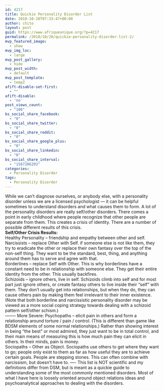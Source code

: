 ```yaml
---
id: 4217
title: Quickie Personality Disorder List
date: 2018-10-28T07:33:47+00:00
author: chito
layout: post
guid: https://www.afriqueunique.org/?p=4217
permalink: /2018/10/28/quickie-personality-disorder-list-2/
mvp_featured_image:
  - show
mvp_img_loc:
  - large
mvp_post_gallery:
  - hide
mvp_post_width:
  - default
mvp_post_template:
  - temp2
afift-disable-set-first:
  - ""
afift-disable:
  - 'no'
post_views_count:
  - "106"
bs_social_share_facebook:
  - "0"
bs_social_share_twitter:
  - "0"
bs_social_share_reddit:
  - "0"
bs_social_share_google_plus:
  - "0"
bs_social_share_linkedin:
  - "0"
bs_social_share_interval:
  - "1567206203"
categories:
  - Personality Disorder
tags:
  - Personality Disorder
---
```

<div class="_2cuy _3dgx" data-block="true" data-editor="bbsfp" data-offset-key="2rke5-0-0">
  <div class="_1mf _1mj" data-offset-key="2rke5-0-0">
    <span data-offset-key="2rke5-0-0">While we can’t diagnose ourselves, or anybody else, with a personality disorder unless we are a licensed psychologist &#8212; it can be helpful sometimes to understand disorders and what causes them to form. A lot of the personality disorders are really self/other disorders. There comes a point in early childhood where people recognize that other people are separate from them. This creates a crisis of identity. There are a number of possible different results of this crisis. </span>
  </div>
</div>

<div class="_2cuy _3dgx" data-block="true" data-editor="bbsfp" data-offset-key="d9avj-0-0">
  <div class="_1mf _1mj" data-offset-key="d9avj-0-0">
    <strong>Self/Other Crisis Results: </strong>
  </div>
</div>

<div class="_2cuy _3dgx" data-block="true" data-editor="bbsfp" data-offset-key="27lnl-0-0">
  <div class="_1mf _1mj" data-offset-key="27lnl-0-0">
    <span data-offset-key="27lnl-0-0">Healthy Personality &#8211; friendship and empathy between other and self. </span>
  </div>
</div>

<div class="_2cuy _3dgx" data-block="true" data-editor="bbsfp" data-offset-key="1o5v-0-0">
  <div class="_1mf _1mj" data-offset-key="1o5v-0-0">
    <span data-offset-key="1o5v-0-0">Narcissists &#8211; replace Other with Self. if someone else is not like them, they try to eradicate the other or replace their own fantasy over the top of the non-self thing. They want to be the standard, best, thing, and anything around them has to serve and agree with that. </span>
  </div>
</div>

<div class="_2cuy _3dgx" data-block="true" data-editor="bbsfp" data-offset-key="6hhtc-0-0">
  <div class="_1mf _1mj" data-offset-key="6hhtc-0-0">
    <span data-offset-key="6hhtc-0-0">Borderlines &#8211; replace Self with Other. This is why borderlines have a constant need to be in relationship with someone else. They get their entire identity from the other. This usually backfires. </span>
  </div>
</div>

<div class="_2cuy _3dgx" data-block="true" data-editor="bbsfp" data-offset-key="6lirb-0-0">
  <div class="_1mf _1mj" data-offset-key="6lirb-0-0">
    <span data-offset-key="6lirb-0-0">Schizoids &#8211; ignore others, live in self. Schizoids climb into self and for most part just ignore others, or create fantasy others to live inside their &#8220;self&#8221; with them. They don&#8217;t usually get into relationships, but when they do, they can cause others pain by making them feel irrelevant to their inner existence. (Note that both borderline and narcissistic personality disorder may be viewed as a more social coping strategy towards dealing with a schizoid pattern self/other schism.)</span>
  </div>
</div>

<div class="_2cuy _3dgx" data-block="true" data-editor="bbsfp" data-offset-key="1knq5-0-0">
  <div class="_1mf _1mj" data-offset-key="1knq5-0-0">
    <span data-offset-key="1knq5-0-0"> &#8212;&#8212;&#8211; More Severe: Psychopaths &#8211; elicit pain in others and form a relationship around torture / pain / control. (This is different than game like BDSM elements of some normal relationships.) Rather than showing interest in being &#8220;the best&#8221; or most admired, they just want to be in total control, and their main means of measuring this is how much pain they can elicit in others. In their minds, pain is money. </span>
  </div>
</div>

<div class="_2cuy _3dgx" data-block="true" data-editor="bbsfp" data-offset-key="663eq-0-0">
  <div class="_1mf _1mj" data-offset-key="663eq-0-0">
    <span data-offset-key="663eq-0-0">Sociopaths &#8211; Other as Object. Sociopaths use others to get where they want to go; people only exist to them as far as how useful they are to achieve certain goals. People are stepping stones. This can often combine with narcissism, but doesn&#8217;t have to. &#8212;- This list is NOT scientific and my definitions differ from DSM, but is meant as a quickie guide to understanding some of the most commonly mentioned disorders. Most of what I have here is loosely oriented around object relations ideas and psychoanalytical approaches to dealing with the disorders.</span>
  </div>
</div>